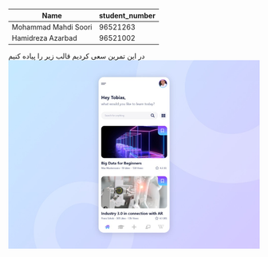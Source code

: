 Name | student_number
------------ | -------------
Mohammad Mahdi Soori | 96521263
Hamidreza Azarbad | 96521002

در این تمرین سعی کردیم قالب زیر را پیاده کنیم
![alt text](https://github.com/riasati/MobileNetwork/blob/feature_FirstDesign/Pic_008.jpg?raw=true)
